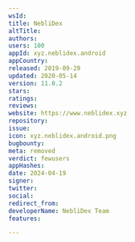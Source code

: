```yaml
---
wsId: 
title: NebliDex
altTitle: 
authors: 
users: 100
appId: xyz.neblidex.android
appCountry: 
released: 2019-09-29
updated: 2020-05-14
version: 11.0.2
stars: 
ratings: 
reviews: 
website: https://www.neblidex.xyz
repository: 
issue: 
icon: xyz.neblidex.android.png
bugbounty: 
meta: removed
verdict: fewusers
appHashes: 
date: 2024-04-19
signer: 
twitter: 
social: 
redirect_from: 
developerName: NebliDex Team
features: 

---
```


